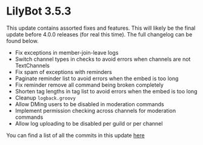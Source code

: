 # LilyBot 3.5.3

This update contains assorted fixes and features.
This will likely be the final update before 4.0.0 releases (for real this time).
The full changelog can be found below.

* Fix exceptions in member-join-leave logs
* Switch channel types in checks to avoid errors when channels are not TextChannels
* Fix spam of exceptions with reminders
* Paginate reminder list to avoid errors when the embed is too long
* Fix reminder remove all command being broken completely
* Shorten tag lengths in tag list to avoid errors when the embed is too long
* Cleanup `logback.groovy`
* Allow DMing users to be disabled in moderation commands
* Implement permission checking across channels for moderation commands
* Allow log uploading to be disabled per guild or per channel

You can find a list of all the commits in this update [here](https://github.com/IrisShaders/LilyBot/compare/v3.5.3...v3.5.4)
